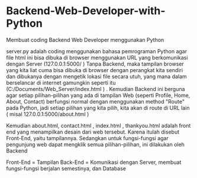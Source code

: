 # Backend-Web-Developer-with-Python
Membuat coding Backend Web Developer menggunakan Python


server.py adalah coding menggunakan bahasa pemrograman Python agar file html ini bisa dibuka di browser menggunakan URL yang berkomunikasi dengan Server (127.0.0.1:5000/ )
Tanpa Backend, maka tampilan browser yang kita liat cuma bisa dibuka di browser dengan perangkat kita sendiri dan dibukanya dengan mengetik lokasi file secara utuh, yang mana dalam berselancar di internet gamungkin seperti itu (C:/Documents/Web_Server/index.html ) . Kemudian Backend ini berguna agar setiap pilihan-pilihan yang ada di tampilan Web (seperti Profile, Home, About, Contact) berfungsi normal dengan menggunakan method "Route" pada Python, jadi setiap pilihan yang kita pilih, kita akan di route di URL lain ( misal 127.0.0.1:5000/about.html ) 

Kemudian about.html, contact.html , index.html , thankyou.html adalah front end yang menampilkan desain dari web tersebut. Karena itulah disebut Front-End, yaitu tampilannya. Sedangkan untuk fungsi-fungsi agar pengunjung web dapat mengklik semua pilihan-pilihan, ini dilakukan oleh Backend

Front-End = Tampilan
Back-End = Komunikasi dengan Server, membuat fungsi-fungsi berjalan semestinya, dan Database
